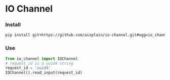 # IO Channel

### Install
```bash
pip install git+https://github.com/aixplain/io-channel.git#egg=io_channel
```

### Use
```python
from io_channel import IOChannel
# request_id is a uuid4 string
request_id = 'uuid4'
IOChannel().read_input(request_id)
```
